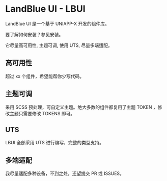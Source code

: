 # LandBlue UI - LBUI

LandBlue UI 是一个基于 UNIAPP-X 开发的组件库。

要了解如何安装？参见安装。

它尽量高可用性, 主题可调, 使用 UTS, 尽量多端适配。

## 高可用性

超过 xx 个组件，希望能帮你少写代码。

## 主题可调

采用 SCSS 预处理，可自定义主题。绝大多数的组件都复用了主题 TOKEN ，修改主题只需要修改 TOKENS 即可。

## UTS

LBUI 全部采用 UTS 进行编写，完整的类型支持。

## 多端适配

我尽量适配多种设备，不到之处，还望提交 PR 或 ISSUES。